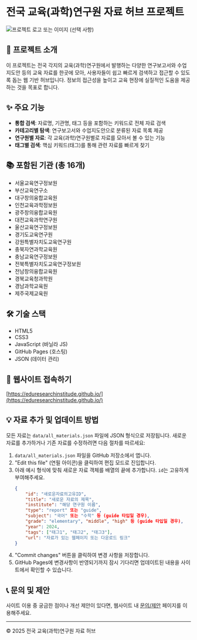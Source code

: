 # 전국 교육(과학)연구원 자료 허브 프로젝트

![프로젝트 로고 또는 이미지 (선택 사항)](https://placehold.co/600x200/png?text=EduResearchInstitute+Logo)

## 🚀 프로젝트 소개
이 프로젝트는 전국 각지의 교육(과학)연구원에서 발행하는 다양한 연구보고서와 수업지도안 등의 교육 자료를 한곳에 모아, 사용자들이 쉽고 빠르게 검색하고 접근할 수 있도록 돕는 웹 기반 허브입니다. 정보의 접근성을 높이고 교육 현장에 실질적인 도움을 제공하는 것을 목표로 합니다.

## ✨ 주요 기능
-   **통합 검색**: 자료명, 기관명, 태그 등을 포함하는 키워드로 전체 자료 검색
-   **카테고리별 탐색**: 연구보고서와 수업지도안으로 분류된 자료 목록 제공
-   **연구원별 자료**: 각 교육(과학)연구원별로 자료를 모아서 볼 수 있는 기능
-   **태그별 검색**: 핵심 키워드(태그)를 통해 관련 자료를 빠르게 찾기

## 📚 포함된 기관 (총 16개)
*   서울교육연구정보원
*   부산교육연구소
*   대구창의융합교육원
*   인천교육과학정보원
*   광주창의융합교육원
*   대전교육과학연구원
*   울산교육연구정보원
*   경기도교육연구원
*   강원특별자치도교육연구원
*   충북자연과학교육원
*   충남교육연구정보원
*   전북특별자치도교육연구정보원
*   전남창의융합교육원
*   경북교육청과학원
*   경남과학교육원
*   제주국제교육원

## 🛠️ 기술 스택
-   HTML5
-   CSS3
-   JavaScript (바닐라 JS)
-   GitHub Pages (호스팅)
-   JSON (데이터 관리)

## 🔗 웹사이트 접속하기
[https://eduresearchinstitude.github.io/](https://eduresearchinstitude.github.io/)

## 💡 자료 추가 및 업데이트 방법
모든 자료는 `data/all_materials.json` 파일에 JSON 형식으로 저장됩니다. 새로운 자료를 추가하거나 기존 자료를 수정하려면 다음 절차를 따르세요:

1.  `data/all_materials.json` 파일을 GitHub 저장소에서 엽니다.
2.  "Edit this file" (연필 아이콘)을 클릭하여 편집 모드로 진입합니다.
3.  아래 예시 형식에 맞춰 새로운 자료 객체를 배열의 끝에 추가합니다. `id`는 고유하게 부여해주세요.
    ```json
    {
        "id": "새로운자료의고유ID",
        "title": "새로운 자료의 제목",
        "institute": "해당 연구원 이름",
        "type": "report" 또는 "guide",
        "subject": "국어" 또는 "수학" 등 (guide 타입일 경우),
        "grade": "elementary", "middle", "high" 등 (guide 타입일 경우),
        "year": 2024,
        "tags": ["태그1", "태그2", "태그3"],
        "url": "자료가 있는 웹페이지 또는 다운로드 링크"
    }
    ```
4.  "Commit changes" 버튼을 클릭하여 변경 사항을 저장합니다.
5.  GitHub Pages에 변경사항이 반영되기까지 잠시 기다리면 업데이트된 내용을 사이트에서 확인할 수 있습니다.

## 📞 문의 및 제안
사이트 이용 중 궁금한 점이나 개선 제안이 있다면, 웹사이트 내 [문의/제안](https://eduresearchinstitude.github.io/pages/contact.html) 페이지를 이용해주세요.

---
© 2025 전국 교육(과학)연구원 자료 허브
